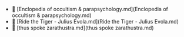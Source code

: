 * 📄 [Enclopedia of occultism & parapsychology.md](Enclopedia of occultism & parapsychology.md)
* 📄 [Ride the Tiger - Julius Evola.md](Ride the Tiger - Julius Evola.md)
* 📄 [thus spoke zarathustra.md](thus spoke zarathustra.md)
